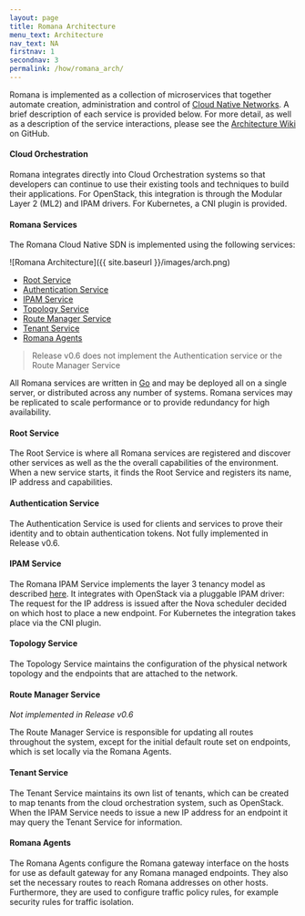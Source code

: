 ```yaml
---
layout: page
title: Romana Architecture
menu_text: Architecture
nav_text: NA
firstnav: 1
secondnav: 3
permalink: /how/romana_arch/
---
```


Romana is implemented as a collection of microservices that together automate
creation, administration and control of [Cloud Native
Networks](/cloud/cloud_native_networks/). A brief description of each service
is provided below. For more detail, as well as a description of the service
interactions, please see the [Architecture
Wiki](https://github.com/romana/core/wiki) on GitHub.

#### Cloud Orchestration

Romana integrates directly into Cloud Orchestration systems so that developers
can continue to use their existing tools and techniques to build their
applications. For OpenStack, this integration is through the Modular Layer 2
(ML2) and IPAM drivers. For Kubernetes, a CNI plugin is provided.

#### Romana Services

The Romana Cloud Native SDN is implemented using the following services:

![Romana Architecture]({{ site.baseurl }}/images/arch.png)

- [Root Service](#root-service)
- [Authentication Service](#authorization-service)
- [IPAM Service](#ipam-service)
- [Topology Service](#topology-service)
- [Route Manager Service](#route-manager-service)
- [Tenant Service](#tenant-service)
- [Romana Agents](#romana-agents)


> Release v0.6 does not implement the Authentication service or the Route Manager Service

All Romana services are written in [Go](https://golang.org/) and may be
deployed all on a single server, or distributed across any number of systems.
Romana services may be replicated to scale performance or to provide redundancy
for high availability. 


#### Root Service

The Root Service is where all Romana services are registered and discover other
services as well as the the overall capabilities of the environment. When a new
service starts, it finds the Root Service and registers its name, IP address
and capabilities. 

#### Authentication Service

The Authentication Service is used for clients and services to prove their
identity and to obtain authentication tokens.  Not fully implemented in Release
v0.6.

#### IPAM Service

The Romana IPAM Service implements the layer 3 tenancy model as described
[here](/how/romana_details/#ip-address-management/). It integrates with
OpenStack via a pluggable IPAM driver: The request for the IP address is
issued after the Nova scheduler decided on which host to place a new endpoint.
For Kubernetes the integration takes place via the CNI plugin.

#### Topology Service

The Topology Service maintains the configuration of the physical network
topology and the endpoints that are attached to the network.

#### Route Manager Service

*Not implemented in Release v0.6*

The Route Manager Service is responsible for updating all routes throughout the
system, except for the initial default route set on endpoints, which is set
locally via the Romana Agents.

#### Tenant Service

The Tenant Service maintains its own list of tenants, which can be created to
map tenants from the cloud orchestration system, such as OpenStack. When the
IPAM Service needs to issue a new IP address for an endpoint it may query the
Tenant Service for information.

#### Romana Agents

The Romana Agents configure the Romana gateway interface on the hosts for use
as default gateway for any Romana managed endpoints. They also set the
necessary routes to reach Romana addresses on other hosts.  Furthermore, they
are used to configure traffic policy rules, for example security rules for
traffic isolation.

